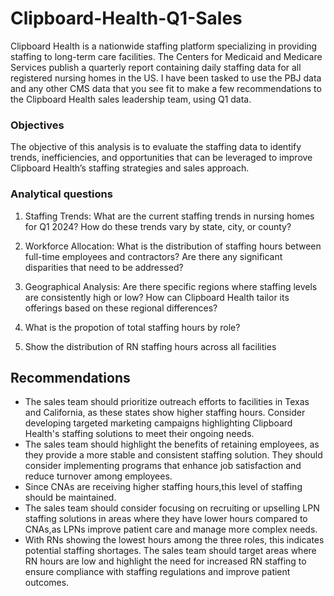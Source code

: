 # Clipboard-Health-Q1-Sales
Clipboard Health is a nationwide staffing platform specializing in providing staffing to long-term care facilities. The Centers for Medicaid and Medicare Services publish a quarterly report containing daily staffing data for all registered nursing homes in the US. I have been tasked to use the PBJ data and any other CMS data that you see fit to make a few recommendations to the Clipboard Health sales leadership team, using Q1 data.

### Objectives
The objective of this analysis is to evaluate the staffing data to identify trends, inefficiencies, and opportunities that can be leveraged to improve Clipboard Health’s staffing strategies and sales approach. 

### Analytical questions

1. Staffing Trends: What are the current staffing trends in nursing homes for Q1 2024? How do these trends vary by state, city, or county?

2. Workforce Allocation: What is the distribution of staffing hours between full-time employees and contractors? Are there any significant disparities that need to be addressed?

3. Geographical Analysis: Are there specific regions where staffing levels are consistently high or low? How can Clipboard Health tailor its offerings based on these regional differences?

4. What is the propotion of total staffing hours by role?

5. Show the distribution of RN staffing hours  across all facilities

## Recommendations
- The sales team should prioritize outreach efforts to facilities in Texas and California, as these states show higher staffing hours. Consider developing targeted marketing campaigns highlighting Clipboard Health's staffing solutions to meet their ongoing needs.
- The sales team should highlight the benefits of retaining employees, as they provide a more stable and consistent staffing solution. They should consider implementing programs that enhance job satisfaction and reduce turnover among employees.
- Since CNAs are receiving higher staffing hours,this level of staffing should be maintained.
- The sales team should consider focusing on recruiting or upselling LPN staffing solutions in areas where they have lower hours compared to CNAs,as  LPNs improve patient care and manage more complex needs.
- With RNs showing the lowest hours among the three roles, this indicates potential staffing shortages. The sales team should target areas where RN hours are low and highlight the need for increased RN staffing to ensure compliance with staffing regulations and improve patient outcomes.